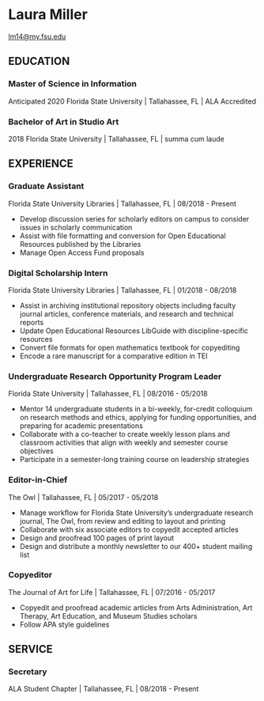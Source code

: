 # Laura Miller
[lm14@my.fsu.edu](mailto:lm14@my.fsu.edu)

## EDUCATION
### Master of Science in Information	 				     
   Anticipated  2020
   Florida State University | Tallahassee, FL | ALA Accredited
### Bachelor of Art in Studio Art					  	     
   2018
   Florida State University | Tallahassee, FL | summa cum laude

## EXPERIENCE
### Graduate Assistant							         
   Florida State University Libraries | Tallahassee, FL | 08/2018 - Present
- Develop discussion series for scholarly editors on campus to consider issues in scholarly communication
- Assist with file formatting and conversion for Open Educational Resources published by the Libraries 
- Manage Open Access Fund proposals

### Digital Scholarship Intern						     
   Florida State University Libraries | Tallahassee, FL | 01/2018 - 08/2018   
- Assist in archiving institutional repository objects including faculty journal articles, conference materials, and research and technical reports
- Update Open Educational Resources LibGuide with discipline-specific resources
- Convert file formats for open mathematics textbook for copyediting
- Encode a rare manuscript for a comparative edition in TEI

### Undergraduate Research Opportunity Program Leader	 
   Florida State University | Tallahassee, FL | 08/2016 - 05/2018 
- Mentor 14 undergraduate students in a bi-weekly, for-credit colloquium on research methods and ethics, applying for funding opportunities, and preparing for academic presentations
- Collaborate with a co-teacher to create weekly lesson plans and classroom activities that align with weekly and semester course objectives
- Participate in a semester-long training course on leadership strategies

### Editor-in-Chief								        
   The Owl | Tallahassee, FL | 05/2017 - 05/2018
- Manage workflow for Florida State University’s undergraduate research journal, The Owl, from review and editing to layout and printing
- Collaborate with six associate editors to copyedit accepted articles
- Design and proofread 100 pages of print layout
- Design and distribute a monthly newsletter to our 400+ student mailing list

### Copyeditor								             
   The Journal of Art for Life | Tallahassee, FL | 07/2016 - 05/2017
- Copyedit and proofread academic articles from Arts Administration, Art Therapy, Art Education, and Museum Studies scholars 
- Follow APA style guidelines

## SERVICE	
### Secretary                                            
   ALA Student Chapter | Tallahassee, FL | 08/2018 - Present 	    	
